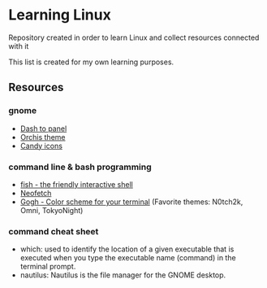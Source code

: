 Learning Linux
==============
Repository created in order to learn Linux and collect resources connected with it

This list is created for my own learning purposes.

Resources
---------

### gnome

- [Dash to panel](https://github.com/home-sweet-gnome/dash-to-panel)
- [Orchis theme](https://github.com/vinceliuice/Orchis-theme)
- [Candy icons](https://github.com/EliverLara/candy-icons)

### command line & bash programming

- [fish - the friendly interactive shell](https://github.com/fish-shell/fish-shell)
- [Neofetch](https://github.com/dylanaraps/neofetch)
- [Gogh - Color scheme for your terminal](https://mayccoll.github.io/Gogh/) (Favorite themes: N0tch2k, Omni, TokyoNight)

### command cheat sheet

- which: used to identify the location of a given executable that is executed when you type the executable name (command) in the terminal prompt.
- nautilus: Nautilus is the file manager for the GNOME desktop.